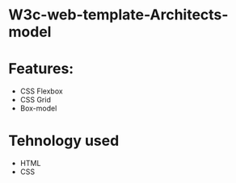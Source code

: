 # W3c-web-template-Architects-model
# Features:
<ul>
  <li>CSS Flexbox</i>
  <li>CSS Grid</i>
  <li>Box-model</li>
</ul>

# Tehnology used
<ul>
  <li>HTML</i>
  <li>CSS</i>
</ul>  
